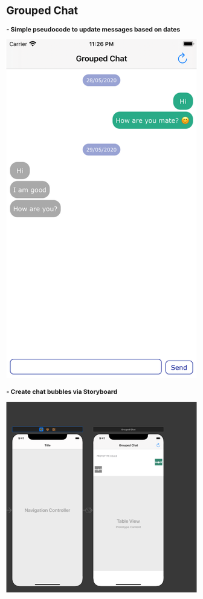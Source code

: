 # Grouped Chat

### - Simple pseudocode to update messages based on dates

![images](https://github.com/deep8292/dk-grouped-chat/blob/master/GroupedChat/Images/Grouped%20Chat.png)

### - Create chat bubbles via Storyboard

![images](https://github.com/deep8292/dk-grouped-chat/blob/master/GroupedChat/Images/Storyboard.png)
